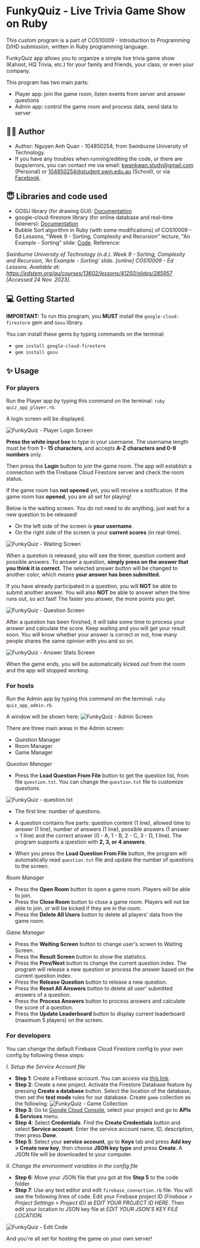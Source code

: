 
# FunkyQuiz - Live Trivia Game Show on Ruby

This custom program is a part of COS10009 - Introduction to Programming D/HD submission, written in Ruby programming language.

FunkyQuiz app allows you to organize a simple live trivia game show (Kahoot, HQ Trivia, etc.) for your family and friends, your class, or even your company.

This program has two main parts:
- Player app: join the game room, listen events from server and answer questions
- Admin app: control the game room and process data, send data to server
## 👨‍💻 Author

- Author: Nguyen Anh Quan - 104850254, from Swinburne University of Technology.
- If you have any troubles when running/editing the code, or there are bugs/errors, you can contact me via email: <kwankwan.study@gmail.com> (Personal) or <104850254@student.swin.edu.au> (School), or via [Facebook](https://www.facebook.com/kwankwan2005/).


## 😇 Libraries and code used
- GOSU library (for drawing GUI): [Documentation](https://github.com/gosu/gosu)
- google-cloud-firestore library (for online database and real-time listeners): [Documentation](https://cloud.google.com/ruby/docs/reference/google-cloud-firestore/latest)
- Bubble Sort algorithm in Ruby (with some modifications) of COS10009 - Ed Lessons, "Week 9 - Sorting, Complexity and Recursion" lecture, "An Example - Sorting" slide: [Code](https://edstem.org/au/courses/13602/lessons/41250/slides/285957). 
Reference: 

*Swinburne University of Technology (n.d.). Week 9 - Sorting, Complexity and Recursion, ‘An Example - Sorting’ slide. [online] COS10009 - Ed Lessons. Available at: https://edstem.org/au/courses/13602/lessons/41250/slides/285957 [Accessed 24 Nov. 2023].*
## 💻 Getting Started

**IMPORTANT:** To run this program, you **MUST** install the `google-cloud-firestore`  gem and `Gosu` library.

You can install these gems by typing  commands on the terminal: 
- `gem install google-cloud-firestore`
- `gem install gosu`
    
## ✨ Usage

### For players
Run the Player app by typing this command on the terminal: `ruby quiz_app_player.rb`.

A login screen will be displayed.

![FunkyQuiz - Player Login Screen](https://i.imgur.com/hiMsfSJ.png)

**Press the white input box** to type in your username. The username length must be from **1 - 15 characters**, and accepts **A-Z characters and 0-9 numbers** only. 

Then press the **Login** button to join the game room. The app will establish a connection with the Firebase Cloud Firestore server and check the room status.

If the game room has **not opened** yet, you will receive a notification.
If the game room has **opened**, you are all set for playing!

Below is the waiting screen. You do not need to do anything, just wait for a new question to be released!
- On the left side of the screen is **your username**. 
- On the right side of the screen is your **current scores** (in real-time).

![FunkyQuiz - Waiting Screen](https://i.imgur.com/7FwgHmH.png)

When a question is released, you will see the timer, question content and possible answers. To answer a question, **simply press on the answer that you think it is correct**. The selected answer button will be changed to another color, which means **your answer has been submitted.**

If you have already participated in a question, you will **NOT** be able to submit another answer. You will also **NOT** be able to answer when the time runs out, so act fast! The faster you answer, the more points you get.

![FunkyQuiz - Question Screen](https://i.imgur.com/7hs9DB3.png)

After a question has been finished, it will take some time to process your answer and calculate the score. Keep waiting and you will get your result soon. You will know whether your answer is correct or not, how many people shares the same opinion with you and so on.

![FunkyQuiz - Answer Stats Screen](https://i.imgur.com/lNXoFER.png)

When the game ends, you will be automatically kicked out from the room and the app will stopped working.

### For hosts
Run the Admin app by typing this command on the terminal: `ruby quiz_app_admin.rb`.

A window will be shown here:
![FunkyQuiz - Admin Screen](https://i.imgur.com/AYxwfpI.png)

There are three main areas in the Admin screen:
- Question Manager
- Room Manager
- Game Manager

*Question Manager*

- Press the **Load Question From File** button to get the question list, from file `question.txt`. You can change the `question.txt` file to customize questions.

![FunkyQuiz - question.txt](https://i.imgur.com/xmTseWD.png)

- The first line: number of questions.
- A question contains five parts: question content (1 line), allowed time to answer (1 line), number of answers (1 line), possible answers (1 answer = 1 line) and the correct answer (0 - A, 1 - B, 2 - C, 3 - D, 1 line). The program supports a question with **2, 3, or 4 answers**.

- When you press the **Load Question From File** button, the program will automatically read `question.txt` file and update the number of questions to the screen.

*Room Manager*

- Press the **Open Room** button to open a game room. Players will be able to join.
- Press the **Close Room** button to close a game room. Players will not be able to join, or will be kicked if they are in the room.
- Press the **Delete All Users** button to delete all players' data from the game room.

*Game Manager*

- Press the **Waiting Screen** button to change user's screen to Waiting Screen.
- Press the **Result Screen** button to show the statistics.
- Press the **Prev/Next** button to change the current question index. The program will release a new question or process the answer based on the current question index.
- Press the **Release Question** button to release a new question.
- Press the **Reset All Answers** button to delete all user' submitted answers of a question.
- Press the **Process Answers** button to process answers and calculate the score of a question.
- Press the **Update Leaderboard** button to display current leaderboard (maximum 5 players) on the screen.

### For developers
You can change the default Firebase Cloud Firestore config to your own config by following these steps:

*I. Setup the Service Account file*
- **Step 1**: Create a Firebase account. You can access via [this link](https://console.firebase.google.com/).
- **Step 2**: Create a new project. Activate the Firestore Database feature by pressing **Create a database** button. Select the location of the database, then set the **test mode** rules for our database. Create `game` collection as the following:
![FunkyQuiz - Game Collection](https://i.imgur.com/8XTpikd.png)
- **Step 3**: Go to [Google Cloud Console](https://console.cloud.google.com/apis/dashboard), select your project and go to **APIs & Services** menu. 
- **Step 4**: Select **Credentials**. Find the **Create Credentials** button and select **Service account**. Enter the service account name, ID, description, then press **Done**.
- **Step 5**: Select your **service account**, go to **Keys** tab and press **Add key > Create new key**, then choose **JSON key type** and press **Create**. A JSON file will be downloaded to your computer.

*II. Change the environment variables in the config file*
- **Step 6**: Move your JSON file that you got at the **Step 5** to the code folder.
- **Step 7**: Use any text editor and edit `firebase_connection.rb` file. You will see the following lines of code. Edit your Firebase project ID *(Firebase > Project Settings > Project ID)* at *EDIT YOUR PROJECT ID HERE*. Then edit your location to JSON key file at *EDIT YOUR JSON'S KEY FILE LOCATION*.

![FunkyQuiz - Edit Code](https://i.imgur.com/J7uTpkr.png)

And you're all set for hosting the game on your own server!
